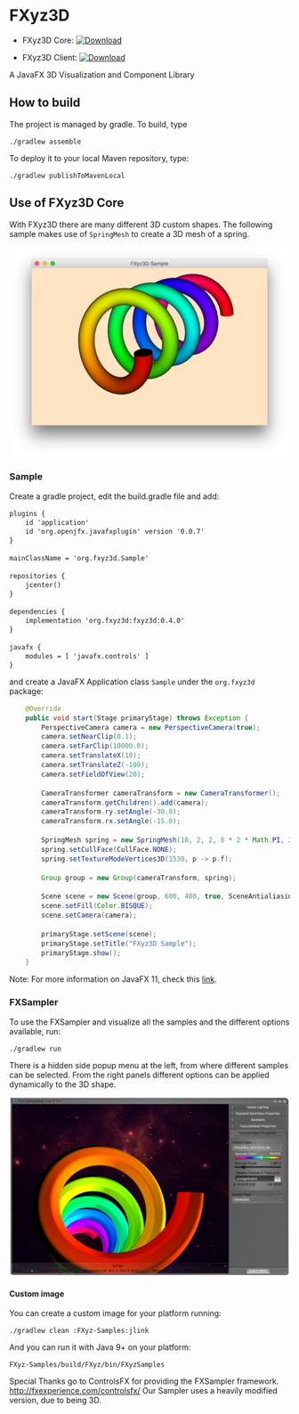 FXyz3D
======

 - FXyz3D Core: 
 [ ![Download](https://api.bintray.com/packages/jpereda/FXyz3D/fxyz3d/images/download.svg) ](https://bintray.com/jpereda/FXyz3D/fxyz3d/_latestVersion)

 - FXyz3D Client: 
[ ![Download](https://api.bintray.com/packages/jpereda/FXyz3D/fxyz3d-client/images/download.svg) ](https://bintray.com/jpereda/FXyz3D/fxyz3d-client/_latestVersion)

A JavaFX 3D Visualization and Component Library

## How to build

The project is managed by gradle. To build, type

	./gradlew assemble

To deploy it to your local Maven repository, type:

	./gradlew publishToMavenLocal

## Use of FXyz3D Core

With FXyz3D there are many different 3D custom shapes. The following sample makes use of `SpringMesh` to create 
a 3D mesh of a spring.

![](/resources/SpringMesh.png)

### Sample

Create a gradle project, edit the build.gradle file and add:

```
plugins {
    id 'application'
    id 'org.openjfx.javafxplugin' version '0.0.7'
}

mainClassName = 'org.fxyz3d.Sample'

repositories {
    jcenter()
}

dependencies {
    implementation 'org.fxyz3d:fxyz3d:0.4.0'
}

javafx {
    modules = [ 'javafx.controls' ]
}
```

and create a JavaFX Application class `Sample` under the `org.fxyz3d` package: 

```java
    @Override
    public void start(Stage primaryStage) throws Exception {
        PerspectiveCamera camera = new PerspectiveCamera(true);        
        camera.setNearClip(0.1);
        camera.setFarClip(10000.0);
        camera.setTranslateX(10);
        camera.setTranslateZ(-100);
        camera.setFieldOfView(20);
        
        CameraTransformer cameraTransform = new CameraTransformer();
        cameraTransform.getChildren().add(camera);
        cameraTransform.ry.setAngle(-30.0);
        cameraTransform.rx.setAngle(-15.0);
        
        SpringMesh spring = new SpringMesh(10, 2, 2, 8 * 2 * Math.PI, 200, 100, 0, 0);
        spring.setCullFace(CullFace.NONE);
        spring.setTextureModeVertices3D(1530, p -> p.f);
        
        Group group = new Group(cameraTransform, spring);
        
        Scene scene = new Scene(group, 600, 400, true, SceneAntialiasing.BALANCED);
        scene.setFill(Color.BISQUE);
        scene.setCamera(camera);
        
        primaryStage.setScene(scene);
        primaryStage.setTitle("FXyz3D Sample");
        primaryStage.show();
    }
```

Note: For more information on JavaFX 11, check this [link](https://openjfx.io).

### FXSampler

To use the FXSampler and visualize all the samples and the different options available, run:

    ./gradlew run
    
There is a hidden side popup menu at the left, from where different samples can be selected. From the right panels different options can be applied dynamically to the 3D shape.

![](/resources/fxsampler.png)

 #### Custom image

You can create a custom image for your platform running:

    ./gradlew clean :FXyz-Samples:jlink  

And you can run it with Java 9+ on your platform:

    FXyz-Samples/build/FXyz/bin/FXyzSamples

Special Thanks go to ControlsFX for providing the FXSampler framework.
http://fxexperience.com/controlsfx/
Our Sampler uses a heavily modified version, due to being 3D.
